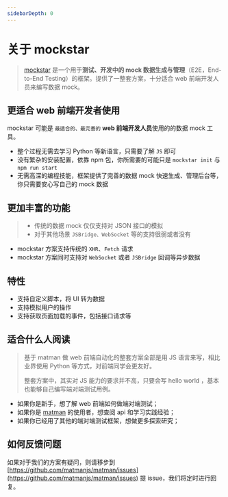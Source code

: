 ```yaml
---
sidebarDepth: 0
---
```


# 关于 mockstar

>  [mockstar](https://github.com/mockstarjs/mockstar) 是一个用于**测试、开发中的 mock 数据生成与管理**（E2E，End-to-End Testing）的框架。提供了一整套方案，十分适合 web 前端开发人员来编写数据 mock。

## 更适合 web 前端开发者使用

mockstar 可能是 `最适合的、最完善的` **web 前端开发人员**使用的的数据 mock 工具。

- 整个过程无需去学习 Python 等新语言，只需要了解 `JS` 即可
- 没有繁杂的安装配置，依靠 npm 包，你所需要的可能只是 `mockstar init` 与 `npm run start`
- 无需高深的编程技能，框架提供了完善的数据 mock 快速生成、管理后台等，你只需要安心写自己的 mock 数据

## 更加丰富的功能

> - 传统的数据 mock 仅仅支持对 JSON 接口的模拟
>- 对于其他场景 `JSBridge、WebSocket` 等的支持很弱或者没有

- mockstar 方案支持传统的 `XHR`、`Fetch` 请求
- mockstar 方案同时支持对 `WebSocket` 或者 `JSBridge` 回调等异步数据


## 特性

- 支持自定义脚本，将 UI 转为数据
- 支持模拟用户的操作
- 支持获取页面加载的事件，包括接口请求等

## 适合什么人阅读

> 基于 matman 做 web 前端自动化的整套方案全部是用 JS 语言来写，相比业界使用 Python 等方式，对前端同学会更友好。
>
> 整套方案中，其实对 JS 能力的要求并不高，只要会写 hello world ，基本也能够自己编写端对端测试用例。

- 如果你是新手，想了解 web 前端如何做端对端测试；
- 如果你是 [matman](https://github.com/matmanjs/matman) 的使用者，想查阅 api 和学习实践经验；
- 如果你已经用了其他的端对端测试框架，想做更多探索研究；

## 如何反馈问题

如果对于我们的方案有疑问，则请移步到 [https://github.com/matmanjs/matman/issues](https://github.com/matmanjs/matman/issues) 提 issue，我们将定时进行回复。
